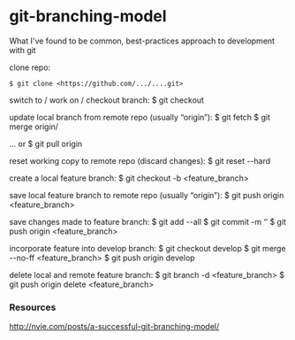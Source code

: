 # git-branching-model
What I've found to be common, best-practices approach to development with git

clone repo:

    $ git clone <https://github.com/.../....git>

switch to / work on / checkout branch:
    $ git checkout <branch>

update local branch from remote repo (usually “origin”):
  $ git fetch
  $ git merge origin/<branch>

... or
  $ git pull origin <branch>

reset working copy to remote repo (discard changes):
  $ git reset --hard

create a local feature branch:
  $ git checkout -b <feature_branch> <branch>

save local feature branch to remote repo (usually “origin”):
  $ git push origin <feature_branch>

save changes made to feature branch:
  $ git add --all
  $ git commit -m ‘<message>’
  $ git push origin <feature_branch>

incorporate feature into develop branch:
  $ git checkout develop
  $ git merge --no-ff <feature_branch>
  $ git push origin develop

delete local and remote feature branch:
  $ git branch -d <feature_branch>
  $ git push origin delete <feature_branch>


### Resources
http://nvie.com/posts/a-successful-git-branching-model/

